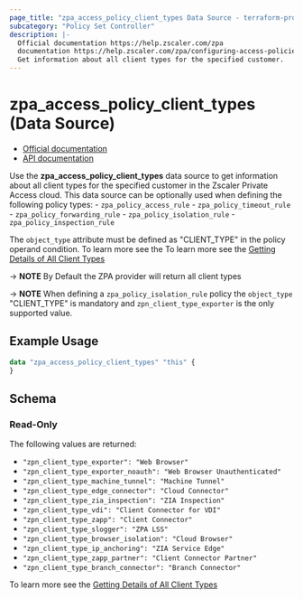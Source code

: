 ```yaml
---
page_title: "zpa_access_policy_client_types Data Source - terraform-provider-zpa"
subcategory: "Policy Set Controller"
description: |-
  Official documentation https://help.zscaler.com/zpa
  documentation https://help.zscaler.com/zpa/configuring-access-policies-using-api#getClientTypes
  Get information about all client types for the specified customer.
---
```


# zpa_access_policy_client_types (Data Source)

* [Official documentation](https://help.zscaler.com/zpa)
* [API documentation](https://help.zscaler.com/zpa/configuring-access-policies-using-api#getClientTypes)

Use the **zpa_access_policy_client_types** data source to get information about all client types for the specified customer in the Zscaler Private Access cloud. This data source can be optionally used when defining the following policy types:
    - ``zpa_policy_access_rule``
    - ``zpa_policy_timeout_rule``
    - ``zpa_policy_forwarding_rule``
    - ``zpa_policy_isolation_rule``
    - ``zpa_policy_inspection_rule``

The ``object_type`` attribute must be defined as "CLIENT_TYPE" in the policy operand condition. To learn more see the To learn more see the [Getting Details of All Client Types](https://help.zscaler.com/zpa/configuring-access-policies-using-api#getClientTypes)

-> **NOTE** By Default the ZPA provider will return all client types

-> **NOTE** When defining a ``zpa_policy_isolation_rule`` policy the ``object_type`` "CLIENT_TYPE" is mandatory and ``zpn_client_type_exporter`` is the only supported value.

## Example Usage

```terraform
data "zpa_access_policy_client_types" "this" {
}
```

## Schema

### Read-Only

The following values are returned:

* `"zpn_client_type_exporter": "Web Browser"`
* `"zpn_client_type_exporter_noauth": "Web Browser Unauthenticated"`
* `"zpn_client_type_machine_tunnel": "Machine Tunnel"`
* `"zpn_client_type_edge_connector": "Cloud Connector"`
* `"zpn_client_type_zia_inspection": "ZIA Inspection"`
* `"zpn_client_type_vdi": "Client Connector for VDI"`
* `"zpn_client_type_zapp": "Client Connector"`
* `"zpn_client_type_slogger": "ZPA LSS"`
* `"zpn_client_type_browser_isolation": "Cloud Browser"`
* `"zpn_client_type_ip_anchoring": "ZIA Service Edge"`
* `"zpn_client_type_zapp_partner": "Client Connector Partner"`
* `"zpn_client_type_branch_connector": "Branch Connector"`

To learn more see the [Getting Details of All Client Types](https://help.zscaler.com/zpa/configuring-access-policies-using-api#getClientTypes)
